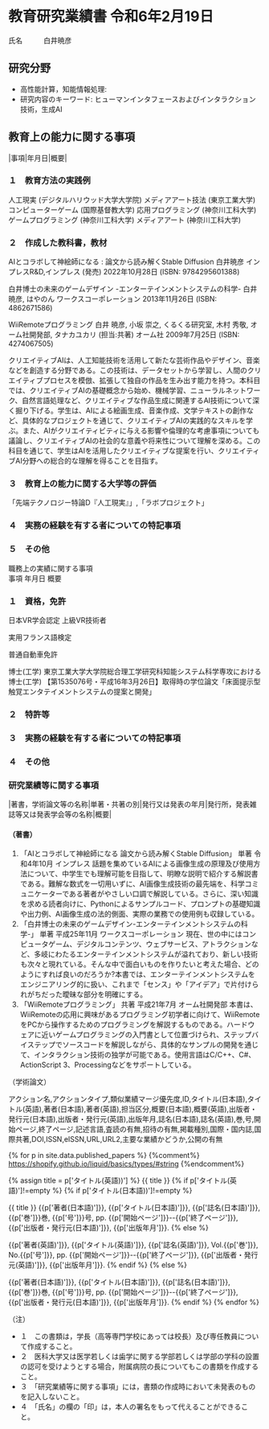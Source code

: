 # 教育研究業績書  令和6年2月19日

氏名　　　白井暁彦

## 研究分野
- 高性能計算，知能情報処理: 
- 研究内容のキーワード: ヒューマンインタフェースおよびインタラクション技術，生成AI		

## 教育上の能力に関する事項					

|事項|年月日|概要|
<!--
2.「教育上の能力に関する事項」及び「職務上の実績に関する事項」欄
1 「事項」の項には,各区分に該当する担当予定授業科目に関連する教育上の能力及び職務上の実績に関する事項を過去から現在まで簡潔に記入してください。(手引き)
2 「年月日」の項には,当該事項に係る実施時期,発表時期,従事期間等を記入してください。(手引き)
3 「概要」の項には,当該事項に係る内容の概要のほか,当該活動における地位や役割,成果も記入してください。(手引き)
4 「概要」の項には、「教育上の能力に関する事項」及び「職務上の実績に関する事項」について、教育上の能力に関する事項の各欄、職務上の実績に関する事項の各欄に関する事項ごとに少なくとも200字程度で具体的に記述してください。
5 専門職大学院に係る設置認可申請にあっては、職務上の実績に関する事項として、本人の当該専門分野に関する実務の経験等について近年の当該分野の実務に関する状況に通じていることなども含め200字にこだわらず、詳細に記述してください。
・ 上記専門職大学院のみにかかわらず、実務歴のある方は、実務の経験等について該当箇所に詳細に記述してください。
6 資格の証明書,雇用者や各種団体からの表彰・推薦文書等を必要に応じて添付してください。(手引き)
・ 資格等が周知のものである場合や教育研究業績書に内容を記載できる場合は、特別に添付を求めるものではありません。
-->

### １　教育方法の実践例					

人工現実  (デジタルハリウッド大学大学院) 
メディアアート技法  (東京工業大学) 
コンピューターゲーム  (国際基督教大学) 
応用プログラミング  (神奈川工科大学) 
ゲームプログラミング  (神奈川工科大学) 
メディアアート  (神奈川工科大学) 

### ２　作成した教科書，教材

AIとコラボして神絵師になる : 論文から読み解くStable Diffusion
白井暁彦
インプレスR&D,インプレス (発売) 2022年10月28日 (ISBN: 9784295601388)

白井博士の未来のゲームデザイン -エンターテインメントシステムの科学-
白井 暁彦, はやのん
ワークスコーポレーション 2013年11月26日 (ISBN: 4862671586)

WiiRemoteプログラミング
白井 暁彦, 小坂 崇之, くるくる研究室, 木村 秀敬, オーム社開発部, タナカユカリ (担当:共著)
オーム社 2009年7月25日 (ISBN: 4274067505)

クリエイティブAIは、人工知能技術を活用して新たな芸術作品やデザイン、音楽などを創造する分野である。この技術は、データセットから学習し、人間のクリエイティブプロセスを模倣、拡張して独自の作品を生み出す能力を持つ。本科目では、クリエイティブAIの基礎概念から始め、機械学習、ニューラルネットワーク、自然言語処理など、クリエイティブな作品生成に関連するAI技術について深く掘り下げる。学生は、AIによる絵画生成、音楽作成、文学テキストの創作など、具体的なプロジェクトを通じて、クリエイティブAIの実践的なスキルを学ぶ。また、AIがクリエイティビティに与える影響や倫理的な考慮事項についても議論し、クリエイティブAIの社会的な意義や将来性について理解を深める。この科目を通じて、学生はAIを活用したクリエイティブな提案を行い、クリエイティブAI分野への総合的な理解を得ることを目指す。


### ３　教育上の能力に関する大学等の評価					
「先端テクノロジー特論D『人工現実』」,「ラボプロジェクト」					

### ４　実務の経験を有する者についての特記事項					

### ５　その他					

職務上の実績に関する事項					
事項			年月日	概要	

### １　資格，免許

日本VR学会認定 上級VR技術者

実用フランス語検定

普通自動車免許

博士(工学) 
東京工業大学大学院総合理工学研究科知能システム科学専攻における博士(工学) 【第1535076号・平成16年3月26日】取得時の学位論文「床面提示型触覚エンタテイメントシステムの提案と開発」


### ２　特許等					




### ３　実務の経験を有する者についての特記事項					

### ４　その他					

### 研究業績等に関する事項					

|著書，学術論文等の名称|単著・共著の別|発行又は発表の年月|発行所，発表雑誌等又は発表学会等の名称|概要|

#### （著書）					

1. 「AIとコラボして神絵師になる 論文から読み解くStable Diffusion」	単著	令和4年10月	インプレス		話題を集めているAIによる画像生成の原理及び使用方法について、中学生でも理解可能を目指して、明瞭な説明で紹介する解説書である。難解な数式を一切用いずに、AI画像生成技術の最先端を、科学コミュニケーターである著者がやさしい口調で解説している。さらに、深い知識を求める読者向けに、Pythonによるサンプルコード、プロンプトの基礎知識や出力例、AI画像生成の法的側面、実際の業務での使用例も収録している。
2. 「白井博士の未来のゲームデザイン-エンターテインメントシステムの科学-」	単著	平成25年11月	ワークスコーポレーション 		現在、世の中にはコンピュータゲーム、デジタルコンテンツ、ウェブサービス、アトラクションなど、多岐にわたるエンターテインメントシステムが溢れており、新しい技術も次々と現れている。そんな中で面白いものを作りたいと考えた場合、どのようにすれば良いのだろうか?本書では、エンターテインメントシステムをエンジニアリング的に扱い、これまで「センス」や「アイデア」で片付けられがちだった曖昧な部分を明確にする。
3. 「WiiRemoteプログラミング」	共著	平成21年7月	オーム社開発部		本書は、WiiRemoteの応用に興味があるプログラミング初学者に向けて、WiiRemoteをPCから操作するためのプログラミングを解説するものである。ハードウェアに近いゲームプログラミングの入門書として位置づけられ、ステップバイステップでソースコードを解説しながら、具体的なサンプルの開発を通じて、インタラクション技術の独学が可能である。使用言語はC/C++、C#、ActionScript 3、Processingなどをサポートしている。

（学術論文）					

アクション名,アクションタイプ,類似業績マージ優先度,ID,タイトル(日本語),タイトル(英語),著者(日本語),著者(英語),担当区分,概要(日本語),概要(英語),出版者・発行元(日本語),出版者・発行元(英語),出版年月,誌名(日本語),誌名(英語),巻,号,開始ページ,終了ページ,記述言語,査読の有無,招待の有無,掲載種別,国際・国内誌,国際共著,DOI,ISSN,eISSN,URL,URL2,主要な業績かどうか,公開の有無

{% for p in site.data.published_papers %} {%comment%} https://shopify.github.io/liquid/basics/types/#string {%endcomment%}

{% assign title = p['タイトル(英語))'] %} {{ title }} {% if p['タイトル(英語)']!=empty %} {% if p['タイトル(日本語))']!=empty %}

{{ title }} {{p['著者(日本語)']}}, {{p['タイトル(日本語)']}}, {{p['誌名(日本語)']}}, {{p['巻']}}巻, {{p['号']}}号, pp. {{p['開始ページ']}}--{{p['終了ページ']}}, {{p['出版者・発行元(日本語)']}}, {{p['出版年月']}}.
{% else %}

{{p['著者(英語)']}}, {{p['タイトル(英語)']}}, {{p['誌名(英語)']}}, Vol.{{p['巻']}}, No.{{p['号']}}, pp. {{p['開始ページ']}}--{{p['終了ページ']}}, {{p['出版者・発行元(英語)']}}, {{p['出版年月']}}.
{% endif %} {% else %}

{{p['著者(日本語)']}}, {{p['タイトル(日本語)']}}, {{p['誌名(日本語)']}}, {{p['巻']}}巻, {{p['号']}}号, pp. {{p['開始ページ']}}--{{p['終了ページ']}}, {{p['出版者・発行元(日本語)']}}, {{p['出版年月']}}.
{% endif %} {% endfor %}
     
（注）					
- １　この書類は，学長（高等専門学校にあっては校長）及び専任教員について作成すること。					
- ２　医科大学又は医学若しくは歯学に関する学部若しくは学部の学科の設置の認可を受けようとする場合，附属病院の長についてもこの書類を作成すること。					
- ３　「研究業績等に関する事項」には，書類の作成時において未発表のものを記入しないこと。					
- ４　「氏名」の欄の「印」は，本人の署名をもって代えることができること。

<!--
ディプロマポリシー
A 情報技術を活用するための知識とスキルを修得している。
B 情報技術を多様な機会に応用する能力を身につけている。
C 情報技術を用いた課題解決と新しい価値創造ができる力を身につけている。
D 地域社会、国際社会で活躍できるコミュニケーション力と多角的な視点を身につけている。
E ビジネスや経営に関する基礎知識とスキルを身につけ、組織や企業においてリーダーシップを発揮することができる。
-->

